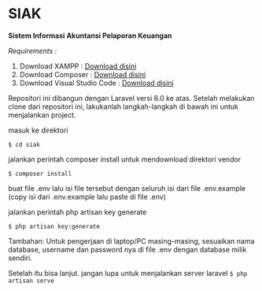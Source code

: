 # SIAK

**Sistem Informasi Akuntansi Pelaporan Keuangan**

_Requirements :_
1. Download XAMPP : [Download disini](https://www.apachefriends.org/index.html)
2. Download Composer : [Download disini](https://getcomposer.org/)
3. Download Visual Studio Code : [Download disini](https://code.visualstudio.com/)


Repositori ini dibangun dengan Laravel versi 6.0 ke atas. Setelah melakukan clone dari repositori ini, lakukanlah langkah-langkah di bawah ini untuk menjalankan project.

masuk ke direktori 

`$ cd siak`

jalankan perintah composer install untuk mendownload direktori vendor

`$ composer install`


buat file .env lalu isi file tersebut dengan seluruh isi dari file .env.example (copy isi dari .env.example lalu paste di file .env)


jalankan perintah php artisan key generate


`$ php artisan key:generate`

Tambahan: Untuk pengerjaan di laptop/PC masing-masing, sesuaikan nama database, username dan password nya di file .env dengan database milik sendiri.

Setelah itu bisa lanjut. jangan lupa untuk menjalankan server laravel
`$ php artisan serve`
